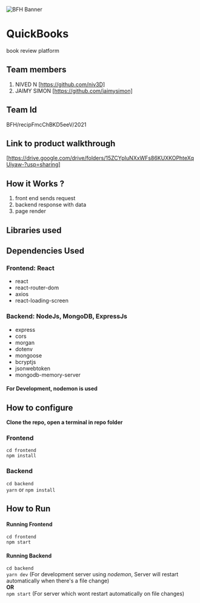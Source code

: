 ![BFH Banner](https://trello-attachments.s3.amazonaws.com/542e9c6316504d5797afbfb9/542e9c6316504d5797afbfc1/39dee8d993841943b5723510ce663233/Frame_19.png)

# QuickBooks

book review platform

## Team members

1. NIVED N [https://github.com/niv3D]
2. JAIMY SIMON [https://github.com/jaimysimon]

## Team Id

BFH/recipFmcChBKD5eeV/2021

## Link to product walkthrough

[https://drive.google.com/drive/folders/15ZCYpIuNXxWFs86KUXKOPhteXqUiyaw-?usp=sharing]

## How it Works ?

1. front end sends request
2. backend response with data
3. page render
## Libraries used

## Dependencies Used

### Frontend: React

<ul>
    <li>react</li>
    <li>react-router-dom</li>
    <li>axios</li>
    <li>react-loading-screen</li>
</ul>

### Backend: NodeJs, MongoDB, ExpressJs

<ul>
    <li>express</li>
    <li>cors</li>
    <li>morgan</li>
    <li>dotenv</li>
    <li>mongoose</li>
    <li>bcryptjs</li>
    <li>jsonwebtoken</li>
    <li>mongodb-memory-server</li>
</ul>

#### For Development, nodemon is used

## How to configure

<b>Clone the repo, open a terminal in repo folder</b>

### Frontend

`cd frontend`</br>`npm install`

### Backend

`cd backend`</br>`yarn` or `npm install`

## How to Run

#### Running Frontend

`cd frontend`</br>`npm start`

#### Running Backend

`cd backend`</br>`yarn dev` (For development server using <i>nodemon</i>, Server will restart automatically when there's a file change)</br><b>OR</b></br>`npm start` (For server which wont restart automatically on file changes)
